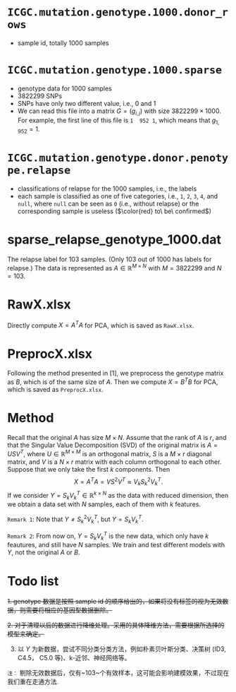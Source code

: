 
# `ICGC.mutation.genotype.1000.donor_rows`
- sample id, totally $1000$ samples

# `ICGC.mutation.genotype.1000.sparse`
- genotype data for $1000$ samples
- $3822299$ SNPs
- SNPs have only two different value, i.e., $0$ and $1$
- We can read this file into a matrix $G= (g_{i, j})$ with size $3822299 \times 1000$. For example, the first line of this file is `1  952 1`, which means that $g_{1, 952} = 1$.

# `ICGC.mutation.genotype.donor.penotype.relapse`

- classifications of relapse for the $1000$ samples, i.e., the labels
- each sample is classified as one of five categories, i.e., `1`, `2`, `3`, `4`, and `null`, where `null` can be seen as `0` (i.e., without relapse) or the corresponding sample is useless ($\color{red} to\ be\ confirmed$)

# sparse_relapse_genotype_1000.dat
The relapse label for $103$ samples. (Only $103$ out of $1000$ has labels for relapse.) The data is represented as $A\in\mathbb{R}^{M\times N}$ with $M=3822299$ and $N=103$.

# RawX.xlsx
Directly compute $X = A^TA$ for PCA, which is saved as `RawX.xlsx`.

# PreprocX.xlsx
Following the method presented in [1], we preprocess the genotype matrix as $B$, which is of the same size of $A$. Then we compute $X = B^TB$ for PCA, which is saved as `PreprocX.xlsx`.


# Method

Recall that the original $A$ has size $M\times N$. Assume that the rank of $A$ is $r$, and that the Singular Value Decomposition (SVD) of the original matrix is $A = USV^T$, where $U\in\mathbb{R}^{M\times M}$ is an orthogonal matrix, $S$ is a $M\times r$ diagonal matrix, and $V$ is a $N\times r$ matrix with each column orthogonal to each other. Suppose that we only take the first $k$ components. Then $$X  = A^TA = VS^2V^T \approx V_k S_k^2V_k^T.$$ If we consider $Y = S_kV_k^T\in \mathbb{R}^{k\times N}$ as the data with reduced dimension, then we obtain a data set with $N$ samples, each of them with $k$ features.

`Remark 1`: Note that $Y\neq S_k^2V_k^T$, but $Y = S_kV_k^T$.

`Remark 2`: From now on, $Y = S_kV_k^T$ is the new data, which only have $k$ feautures, and still have $N$ samples. We train and test different models with $Y$, not the original $A$ or $B$.

# Todo list

~~1. genotype 数据是按照 sample id 的顺序给出的，如果将没有标签的视为无效数据，则需要将相应的基因型数据删除。~~

~~2. 对于清理以后的数据进行降维处理。采用的具体降维方法，需要根据所选择的模型来确定。~~

3. 以 $Y$ 为新数据，尝试不同分类分类方法，例如朴素贝叶斯分类、决策树 (ID3, C4.5， C5.0 等)、k-近邻、神经网络等。

`注：`  剔除无效数据后，仅有~103~个有效样本，这可能会影响建模效果，不过现在我们重在走通方法.